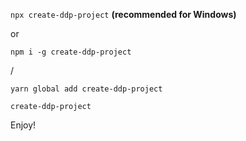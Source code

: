 ```npx create-ddp-project``` **(recommended for Windows)**

or

```npm i -g create-ddp-project```

/

```yarn global add create-ddp-project```

```create-ddp-project```

Enjoy!
